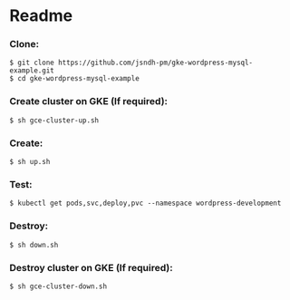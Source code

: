 
# Readme


### Clone:

    $ git clone https://github.com/jsndh-pm/gke-wordpress-mysql-example.git
    $ cd gke-wordpress-mysql-example

### Create cluster on GKE (If required):

    $ sh gce-cluster-up.sh

### Create: 

    $ sh up.sh
    
### Test:

    $ kubectl get pods,svc,deploy,pvc --namespace wordpress-development
	
   
	    
	 

    
### Destroy:

    $ sh down.sh
    
### Destroy cluster on GKE (If required):

    $ sh gce-cluster-down.sh
   
